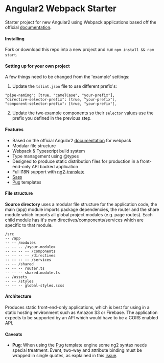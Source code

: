 Angular2 Webpack Starter
===

Starter project for new Angular2 using Webpack applications based off the official [documentation](https://angular.io/docs/ts/latest/guide/webpack.html).

#### Installing

Fork or download this repo into a new project and run `npm install && npm start`.

#### Setting up for your own project

A few things need to be changed from the 'example' settings:

1. Update the `tslint.json` file to use different prefix's:
```
"pipe-naming": [true, "camelCase", "your-prefix"],
"directive-selector-prefix": [true, "your-prefix"],
"component-selector-prefix": [true, "your-prefix"],
```

2. Update the two example components so their `selector` values use the prefix you defined in the previous step.

#### Features

- Based on the official Angular2 [documentation](https://angular.io/docs/ts/latest/guide/webpack.html) for webpack
- Modular file structure
- Webpack & Typescript build system
- Type management using @types
- Designed to produce static distribution files for production in a front-end-only API backed application
- Full I18N support with [ng2-translate](https://github.com/ocombe/ng2-translate)
- [Sass](sass-lang.com)
- [Pug](pugjs.org) templates

#### File structure

**Source directory** uses a modular file structure for the application code, the main (app) module imports package dependencies, the router and the share module which imports all global project modules (e.g. page routes). Each child module has it's own directives/components/services which are specific to that module.

```
/src
-- /app
-- -- /modules
-- -- -- /<your-module>
-- -- -- -- /components
-- -- -- -- /directives
-- -- -- -- /services
-- -- /shared
-- -- -- router.ts
-- -- -- shared.module.ts
-- /assets
-- -- /styles
-- -- -- global-styles.scss
```

#### Architecture

Produces static front-end-only applications, which is best for using in a static hosting environment such as Amazon S3 or Firebase. The application expects to be supported by an API which would have to be a CORS enabled API.

#### Caveats

- **Pug**: When using the [Pug](https://pugjs.org) template engine some ng2 syntax needs special treatment. Event, two-way and attribute binding must be wrapped in single quotes, as explained in this [issue](https://github.com/pugjs/pug/issues/2050).
